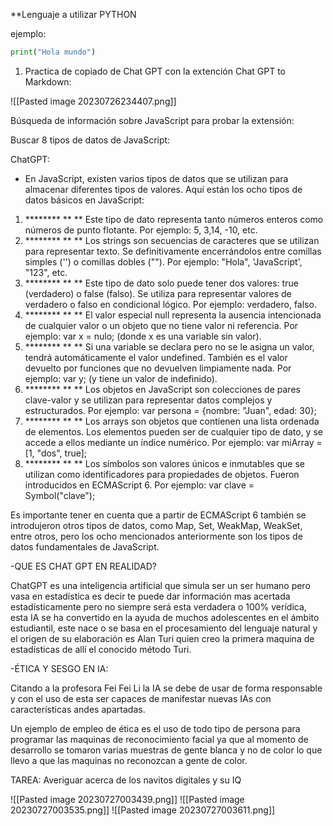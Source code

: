 **Lenguaje a utilizar PYTHON

ejemplo:

```Python
print("Hola mundo")

````

1. Practica de copiado de Chat GPT con la extención Chat GPT to Markdown:

![[Pasted image 20230726234407.png]]

Búsqueda de información sobre JavaScript para probar la extensión:



Buscar 8 tipos de datos de JavaScript:


ChatGPT: 
- En JavaScript, existen varios tipos de datos que se utilizan para almacenar diferentes tipos de valores. Aquí están los ocho tipos de datos básicos en JavaScript: 
1. ******** ** **  Este tipo de dato representa tanto números enteros como números de punto flotante. Por ejemplo: 5, 3,14, -10, etc. 
2. ******** ** **  Los strings son secuencias de caracteres que se utilizan para representar texto. Se definitivamente encerrándolos entre comillas simples ('') o comillas dobles (""). Por ejemplo: "Hola", 'JavaScript', "123", etc. 
3. ******** ** **  Este tipo de dato solo puede tener dos valores: true (verdadero) o false (falso). Se utiliza para representar valores de verdadero o falso en condicional lógico. Por ejemplo: verdadero, falso. 
4. ******** ** **  El valor especial null representa la ausencia intencionada de cualquier valor o un objeto que no tiene valor ni referencia. Por ejemplo: var x = nulo; (donde x es una variable sin valor). 
5. ******** ** **  Si una variable se declara pero no se le asigna un valor, tendrá automáticamente el valor undefined. También es el valor devuelto por funciones que no devuelven limpiamente nada. Por ejemplo: var y; (y tiene un valor de indefinido). 
6. ******** ** **  Los objetos en JavaScript son colecciones de pares clave-valor y se utilizan para representar datos complejos y estructurados. Por ejemplo: var persona = {nombre: "Juan", edad: 30}; 
7. ******** ** **  Los arrays son objetos que contienen una lista ordenada de elementos. Los elementos pueden ser de cualquier tipo de dato, y se accede a ellos mediante un índice numérico. Por ejemplo: var miArray = [1, "dos", true]; 
8. ******** ** **  Los símbolos son valores únicos e inmutables que se utilizan como identificadores para propiedades de objetos. Fueron introducidos en ECMAScript 6. Por ejemplo: var clave = Symbol("clave");

Es importante tener en cuenta que a partir de ECMAScript 6 también se introdujeron otros tipos de datos, como Map, Set, WeakMap, WeakSet, entre otros, pero los ocho mencionados anteriormente son los tipos de datos fundamentales de JavaScript.

-QUE ES CHAT GPT EN REALIDAD?

ChatGPT es una inteligencia artificial que simula ser un ser humano pero vasa en estadística es decir te puede dar información mas acertada estadísticamente pero no siempre será esta verdadera o 100% verídica, esta IA se ha convertido en la ayuda de muchos adolescentes en el ámbito estudiantil, este nace o se basa en el procesamiento del lenguaje natural y el origen de su elaboración es Alan Turi quien creo la primera maquina de estadísticas de allí el conocido método Turi.

-ÉTICA Y SESGO EN IA:

Citando a la profesora Fei Fei Li la IA se debe de usar de forma responsable y con el uso de esta ser capaces de manifestar nuevas IAs con características andes apartadas.

Un ejemplo de empleo de ética es el uso de todo tipo de persona para programar las maquinas de reconocimiento facial ya que al momento de desarrollo se tomaron varias muestras de gente blanca y no de color lo que llevo a que las maquinas no reconozcan a gente de color.


TAREA:
Averiguar acerca de los navitos digitales y su IQ

![[Pasted image 20230727003439.png]]
![[Pasted image 20230727003535.png]]
![[Pasted image 20230727003611.png]]




 